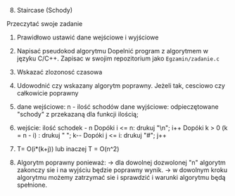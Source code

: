 8) Staircase (Schody)

Przeczytać swoje zadanie
1. Prawidłowo ustawić dane wejściowe i wyjściowe
2. Napisać pseudokod algorytmu
Dopelnić program z algorytmem w języku C/C++. Zapisac w swojim repozitorium jako `Egzamin/zadanie.c`
3. Wskazać zlozonosć czasowa
4. Udowodnić czy wskazany algorytm poprawny. Jeżeli tak, cesciowo czy całkowicie poprawny

1. dane wejściowe: n - ilość schodów
dane wyjściowe: odpieczętowane "schody" z przekazaną dla funkcji ilością;

2. wejście: ilość schodek - n
  Dopóki i <= n: drukuj "\n"; i++
    Dopóki k > 0 (k = n - i) : drukuj " "; k--
    Dopóki j <= i: drukuj "#"; j++

3. T= O(i*(k+j)) lub inaczej T = O(n^2)
    
4. Algorytm poprawny ponieważ:
    -> dla dowolnej dozwolonej "n" algorytm zakonczy sie i na wyjściu będzie poprawny wynik.
    -> w dowolnym kroku algorytmu możemy zatrzymać sie i sprawdzić i warunki algorytmu będą spełnione.


